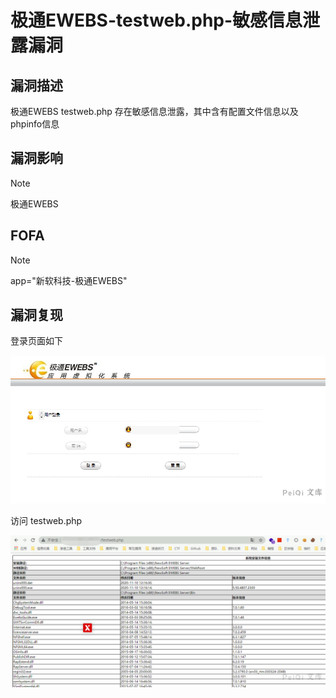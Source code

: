 # 极通EWEBS-testweb.php-敏感信息泄露漏洞

## 漏洞描述

极通EWEBS testweb.php 存在敏感信息泄露，其中含有配置文件信息以及phpinfo信息

## 漏洞影响

> [!NOTE]
>
> 极通EWEBS

## FOFA

> [!NOTE]
>
> app="新软科技-极通EWEBS"

## 漏洞复现

登录页面如下

![image-20210615125923544](极通EWEBS-testweb.php-敏感信息泄露漏洞.assets/16273631145691211.jpg)

访问 testweb.php

![image-20210615130430509](极通EWEBS-testweb.php-敏感信息泄露漏洞.assets/16273631148784041.jpg)